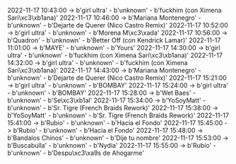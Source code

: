 2022-11-17 10:43:00 -> b'girl ultra' - b'unknown' - b'fuckhim (con Ximena Sari\xc3\xb1ana)'
2022-11-17 10:46:00 -> b'Mariana Montenegro' - b'unknown' - b'Dejarte de Querer (Nico Castro Remix)'
2022-11-17 10:52:00 -> b'girl ultra' - b'unknown' - b'Morena M\xc3\xada'
2022-11-17 10:56:00 -> b'Quadron' - b'unknown' - b'Better Off (con Kendrick Lamar)'
2022-11-17 11:01:00 -> b'MAYE' - b'unknown' - b'Yours'
2022-11-17 14:30:00 -> b'girl ultra' - b'unknown' - b'fuckhim (con Ximena Sari\xc3\xb1ana)'
2022-11-17 14:32:00 -> b'girl ultra' - b'unknown' - b'fuckhim (con Ximena Sari\xc3\xb1ana)'
2022-11-17 14:43:00 -> b'Mariana Montenegro' - b'unknown' - b'Dejarte de Querer (Nico Castro Remix)'
2022-11-17 15:21:00 -> b'girl ultra' - b'unknown' - b'BOMBAY'
2022-11-17 15:24:00 -> b'girl ultra' - b'unknown' - b'BOMBAY'
2022-11-17 15:28:00 -> b'Wet Baes' - b'unknown' - b'Se\xc3\xb1al'
2022-11-17 15:34:00 -> b'YoSoyMatt' - b'unknown' - b'Sr. Tigre (French Braids Rework)'
2022-11-17 15:38:00 -> b'YoSoyMatt' - b'unknown' - b'Sr. Tigre (French Braids Rework)'
2022-11-17 15:41:00 -> b'Rubio' - b'unknown' - b'Hacia el Fondo'
2022-11-17 15:45:00 -> b'Rubio' - b'unknown' - b'Hacia el Fondo'
2022-11-17 15:48:00 -> b'Bandalos Chinos' - b'unknown' - b'Dije tu nombre'
2022-11-17 15:53:00 -> b'Buscabulla' - b'unknown' - b'Nydia'
2022-11-17 15:55:00 -> b'Rubio' - b'unknown' - b'Despu\xc3\xa9s de Ahogarme'
